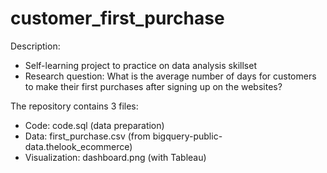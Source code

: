 # customer_first_purchase

Description:

- Self-learning project to practice on data analysis skillset
- Research question: What is the average number of days for customers to make their first purchases after signing up on the websites?

The repository contains 3 files:

- Code: code.sql (data preparation)
- Data: first_purchase.csv (from bigquery-public-data.thelook_ecommerce)
- Visualization: dashboard.png (with Tableau)
